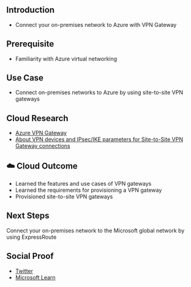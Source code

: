 ## Introduction

- Connect your on-premises network to Azure with VPN Gateway

## Prerequisite

- Familiarity with Azure virtual networking

## Use Case

- Connect on-premises networks to Azure by using site-to-site VPN gateways

## Cloud Research

- [Azure VPN Gateway](https://docs.microsoft.com/en-us/azure/vpn-gateway/vpn-gateway-about-vpngateways)
- [About VPN devices and IPsec/IKE parameters for Site-to-Site VPN Gateway connections](https://docs.microsoft.com/en-us/azure/vpn-gateway/vpn-gateway-about-vpn-devices)

## ☁️ Cloud Outcome

- Learned the features and use cases of VPN gateways
- Learned the requirements for provisioning a VPN gateway
- Provisioned site-to-site VPN gateways

## Next Steps

Connect your on-premises network to the Microsoft global network by using ExpressRoute

## Social Proof

- [Twitter](https://twitter.com/rakesh__kadam/status/1437076180394405896)
- [Microsoft Learn](https://docs.microsoft.com/en-us/users/rakeshkadam/)
